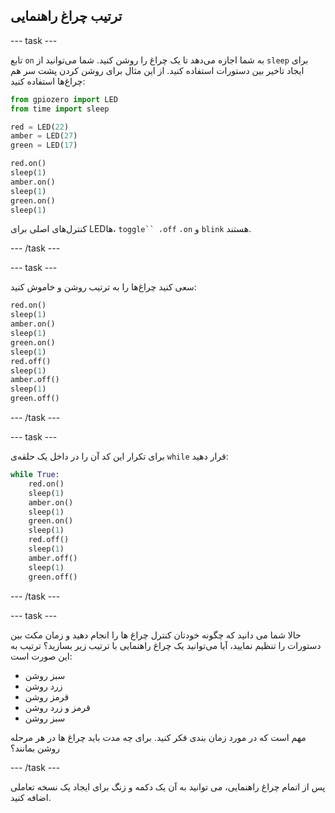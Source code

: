 ## ترتیب چراغ راهنمایی

\--- task \---

تابع `on` به شما اجازه می‌دهد تا یک چراغ را روشن کنید. شما می‌توانید از `sleep` برای ایجاد تاخیر بین دستورات استفاده کنید. از این مثال برای روشن کردن پشت سر هم چراغ‌ها استفاده کنید:

```python
from gpiozero import LED
from time import sleep

red = LED(22)
amber = LED(27)
green = LED(17)

red.on()
sleep(1)
amber.on()
sleep(1)
green.on()
sleep(1)
```

کنترل‌های اصلی برای LED‌ها، `toggle`` ،off` `،on` و `blink` هستند.

\--- /task \---

\--- task \---

سعی کنید چراغ‌ها را به ترتیب روشن و خاموش کنید:

```python
red.on()
sleep(1)
amber.on()
sleep(1)
green.on()
sleep(1)
red.off()
sleep(1)
amber.off()
sleep(1)
green.off()
```

\--- /task \---

\--- task \---

برای تکرار این کد آن را در داخل یک حلقه‌ی `while` قرار دهید:

```python
while True:
    red.on()
    sleep(1)
    amber.on()
    sleep(1)
    green.on()
    sleep(1)
    red.off()
    sleep(1)
    amber.off()
    sleep(1)
    green.off()
```

\--- /task \---

\--- task \---

حالا شما می دانید که چگونه خودتان کنترل چراغ ها را انجام دهید و زمان مکث بین دستورات را تنظیم نمایید، آیا می‌توانید یک چراغ راهنمایی با ترتیب زیر بسازید؟ ترتیب به این صورت است:

- سبز روشن
- زرد روشن
- قرمز روشن
- قرمز و زرد روشن
- سبز روشن

مهم است که در مورد زمان بندی فکر کنید. برای چه مدت باید چراغ ها در هر مرحله روشن بمانند؟

\--- /task \---

پس از اتمام چراغ راهنمایی، می توانید به آن یک دکمه و زنگ برای ایجاد یک نسخه تعاملی اضافه کنید.